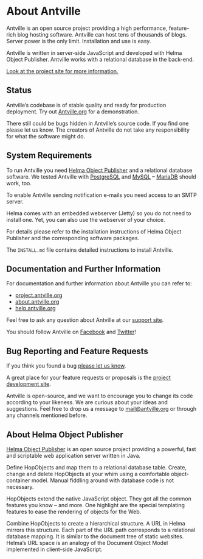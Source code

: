# About Antville

Antville is an open source project providing a high performance, feature-rich blog hosting software. Antville can host tens of thousands of blogs. Server power is the only limit. Installation and use is easy.

Antville is written in server-side JavaScript and developed with Helma Object Publisher. Antville works with a relational database in the back-end.

[Look at the project site for more information.](https://project.antville.org)

## Status

Antville’s codebase is of stable quality and ready for production deployment. Try out [Antville.org](https://antville.org) for a demonstration.

There still could be bugs hidden in Antville’s source code. If you find one please let us know. The creators of Antville do not take any responsibility for what the software might do.

## System Requirements

To run Antville you need [Helma Object Publisher](https://github.com/antville/helma) and a relational database software. We tested Antville with [PostgreSQL](https://postgresql.org) and [MySQL](https://mysql.com) – [MariaDB](https://mariadb.com) should work, too.

To enable Antville sending notification e-mails you need access to an SMTP server.

Helma comes with an embedded webserver (Jetty) so you do not need to install one. Yet, you can also use the webserver of your choice.

For details please refer to the installation instructions of Helma Object Publisher and the corresponding software packages.

The `INSTALL.md` file contains detailed instructions to install Antville.

## Documentation and Further Information

For documentation and further information about Antville you can refer to:
- [project.antville.org](https://project.antville.org)
- [about.antville.org](https://about.antville.org)
- [help.antville.org](https://help.antville.org)

Feel free to ask any question about Antville at our [support site](https://help.antville.org).

You should follow Antville on [Facebook](https://facebook.com/Antville) and [Twitter](https://twitter.com/antville_org)!

## Bug Reporting and Feature Requests

If you think you found a bug [please let us know](https://project.antville.org).

A great place for your feature requests or proposals is the [project development site](https://project.antville.org).

Antville is open-source, and we want to encourage you to change its code according to your likeness. We are curious about your ideas and suggestions. Feel free to drop us a message to <mail@antville.org> or through any channels mentioned before.

## About Helma Object Publisher

[Helma Object Publisher](https://github.com/antville/helma) is an open source project providing a powerful, fast and scriptable web application server written in Java. 

Define HopObjects and map them to a relational database table. Create, change and delete HopObjects at your whim using a comfortable object-container model. Manual fiddling around with database code is not necessary.

HopObjects extend the native JavaScript object. They got all the common features you know – and more. One highlight are the special templating features to ease the rendering of objects for the Web.

Combine HopObjects to create a hierarchical structure. A URL in Helma mirrors this structure. Each part of the URL path corresponds to a relational database mapping. It is similar to the document tree of static websites. Helma’s URL space is an analogy of the Document Object Model implemented in client-side JavaScript.
